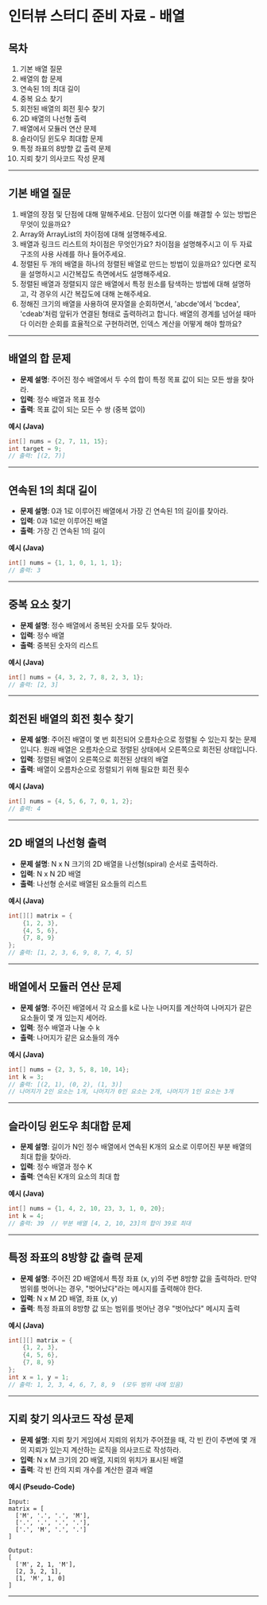 
# 인터뷰 스터디 준비 자료 - 배열

## 목차
1. 기본 배열 질문
2. 배열의 합 문제
3. 연속된 1의 최대 길이
4. 중복 요소 찾기
5. 회전된 배열의 회전 횟수 찾기
6. 2D 배열의 나선형 출력
7. 배열에서 모듈러 연산 문제
8. 슬라이딩 윈도우 최대합 문제
9. 특정 좌표의 8방향 값 출력 문제
10. 지뢰 찾기 의사코드 작성 문제

---

## 기본 배열 질문

1. 배열의 장점 및 단점에 대해 말해주세요. 단점이 있다면 이를 해결할 수 있는 방법은 무엇이 있을까요?
2. Array와 ArrayList의 차이점에 대해 설명해주세요.
3. 배열과 링크드 리스트의 차이점은 무엇인가요? 차이점을 설명해주시고 이 두 자료구조의 사용 사례를 하나 들어주세요.
4. 정렬된 두 개의 배열을 하나의 정렬된 배열로 만드는 방법이 있을까요? 있다면 로직을 설명하시고 시간복잡도 측면에서도 설명해주세요.
5. 정렬된 배열과 정렬되지 않은 배열에서 특정 원소를 탐색하는 방법에 대해 설명하고, 각 경우의 시간 복잡도에 대해 논해주세요.
6. 정해진 크기의 배열을 사용하여 문자열을 순회하면서, 'abcde'에서 'bcdea', 'cdeab'처럼 앞뒤가 연결된 형태로 출력하려고 합니다. 배열의 경계를 넘어설 때마다 이러한 순회를 효율적으로 구현하려면, 인덱스 계산을 어떻게 해야 할까요?

---

## 배열의 합 문제

- **문제 설명**: 주어진 정수 배열에서 두 수의 합이 특정 목표 값이 되는 모든 쌍을 찾아라.
- **입력**: 정수 배열과 목표 정수
- **출력**: 목표 값이 되는 모든 수 쌍 (중복 없이)

**예시 (Java)**

```java
int[] nums = {2, 7, 11, 15};
int target = 9;
// 출력: [(2, 7)]
```

---

## 연속된 1의 최대 길이

- **문제 설명**: 0과 1로 이루어진 배열에서 가장 긴 연속된 1의 길이를 찾아라.
- **입력**: 0과 1로만 이루어진 배열
- **출력**: 가장 긴 연속된 1의 길이

**예시 (Java)**

```java
int[] nums = {1, 1, 0, 1, 1, 1};
// 출력: 3
```

---

## 중복 요소 찾기

- **문제 설명**: 정수 배열에서 중복된 숫자를 모두 찾아라.
- **입력**: 정수 배열
- **출력**: 중복된 숫자의 리스트

**예시 (Java)**

```java
int[] nums = {4, 3, 2, 7, 8, 2, 3, 1};
// 출력: [2, 3]
```

---

## 회전된 배열의 회전 횟수 찾기

- **문제 설명**: 주어진 배열이 몇 번 회전되어 오름차순으로 정렬될 수 있는지 찾는 문제입니다. 원래 배열은 오름차순으로 정렬된 상태에서 오른쪽으로 회전된 상태입니다.
- **입력**: 정렬된 배열이 오른쪽으로 회전된 상태의 배열
- **출력**: 배열이 오름차순으로 정렬되기 위해 필요한 회전 횟수

**예시 (Java)**

```java
int[] nums = {4, 5, 6, 7, 0, 1, 2};
// 출력: 4
```

---

## 2D 배열의 나선형 출력

- **문제 설명**: N x N 크기의 2D 배열을 나선형(spiral) 순서로 출력하라.
- **입력**: N x N 2D 배열
- **출력**: 나선형 순서로 배열된 요소들의 리스트

**예시 (Java)**

```java
int[][] matrix = {
    {1, 2, 3},
    {4, 5, 6},
    {7, 8, 9}
};
// 출력: [1, 2, 3, 6, 9, 8, 7, 4, 5]
```

---

## 배열에서 모듈러 연산 문제

- **문제 설명**: 주어진 배열에서 각 요소를 k로 나눈 나머지를 계산하여 나머지가 같은 요소들이 몇 개 있는지 세어라.
- **입력**: 정수 배열과 나눌 수 k
- **출력**: 나머지가 같은 요소들의 개수

**예시 (Java)**

```java
int[] nums = {2, 3, 5, 8, 10, 14};
int k = 3;
// 출력: [(2, 1), (0, 2), (1, 3)]  
// 나머지가 2인 요소는 1개, 나머지가 0인 요소는 2개, 나머지가 1인 요소는 3개
```

---

## 슬라이딩 윈도우 최대합 문제

- **문제 설명**: 길이가 N인 정수 배열에서 연속된 K개의 요소로 이루어진 부분 배열의 최대 합을 찾아라.
- **입력**: 정수 배열과 정수 K
- **출력**: 연속된 K개의 요소의 최대 합

**예시 (Java)**

```java
int[] nums = {1, 4, 2, 10, 23, 3, 1, 0, 20};
int k = 4;
// 출력: 39  // 부분 배열 [4, 2, 10, 23]의 합이 39로 최대
```

---

## 특정 좌표의 8방향 값 출력 문제

- **문제 설명**: 주어진 2D 배열에서 특정 좌표 (x, y)의 주변 8방향 값을 출력하라. 만약 범위를 벗어나는 경우, "벗어났다"라는 메시지를 출력해야 한다.
- **입력**: N x M 2D 배열, 좌표 (x, y)
- **출력**: 특정 좌표의 8방향 값 또는 범위를 벗어난 경우 "벗어났다" 메시지 출력

**예시 (Java)**

```java
int[][] matrix = {
    {1, 2, 3},
    {4, 5, 6},
    {7, 8, 9}
};
int x = 1, y = 1;
// 출력: 1, 2, 3, 4, 6, 7, 8, 9  (모두 범위 내에 있음)
```

---

## 지뢰 찾기 의사코드 작성 문제

- **문제 설명**: 지뢰 찾기 게임에서 지뢰의 위치가 주어졌을 때, 각 빈 칸이 주변에 몇 개의 지뢰가 있는지 계산하는 로직을 의사코드로 작성하라.
- **입력**: N x M 크기의 2D 배열, 지뢰의 위치가 표시된 배열
- **출력**: 각 빈 칸의 지뢰 개수를 계산한 결과 배열

**예시 (Pseudo-Code)**

```
Input: 
matrix = [
  ['M', '.', '.', 'M'],
  ['.', '.', '.', '.'],
  ['.', 'M', '.', '.']
]

Output:
[
  ['M', 2, 1, 'M'],
  [2, 3, 2, 1],
  [1, 'M', 1, 0]
]
```

---

